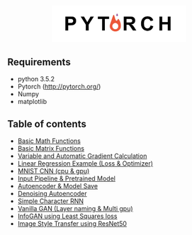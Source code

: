 <p align="center">
<img src="./logo/PyTorch.jpg" width="60%">
</p>

Requirements
-------------------------
- python 3.5.2
- Pytorch (http://pytorch.org/)
- Numpy
- matplotlib

Table of contents
--------------------------
- [Basic Math Functions](https://github.com/GunhoChoi/Kind_PyTorch_Tutorial/blob/master/01_Math_Basics/Math_Basics.ipynb)
- [Basic Matrix Functions](https://github.com/GunhoChoi/Kind_PyTorch_Tutorial/blob/master/02_Matrix_Basics/Matrix_Basics.ipynb)
- [Variable and Automatic Gradient Calculation](https://github.com/GunhoChoi/Kind_PyTorch_Tutorial/blob/master/03_Variable_Autograd/Variable_Autograd.ipynb)
- [Linear Regression Example (Loss & Optimizer)](https://github.com/GunhoChoi/Kind_PyTorch_Tutorial/blob/master/04_Linear_Regression/Linear_Regression.ipynb)
- [MNIST CNN (cpu & gpu)](https://github.com/GunhoChoi/Kind_PyTorch_Tutorial/blob/master/05_MNIST_CNN/MNIST_CNN.ipynb)
- [Input Pipeline & Pretrained Model](https://github.com/GunhoChoi/Kind_PyTorch_Tutorial/blob/master/06_Input_Pipeline_Pretrained/Input_Pipeline_Pretrained.ipynb)
- [Autoencoder & Model Save](https://github.com/GunhoChoi/Kind_PyTorch_Tutorial/blob/master/07_Autoencoder_Model_Save)
- [Denoising Autoencoder](https://github.com/GunhoChoi/Kind_PyTorch_Tutorial/tree/master/08_Denoising_Autoencoder)
- [Simple Character RNN](https://github.com/GunhoChoi/Kind_PyTorch_Tutorial/blob/master/09_Simple_Char_RNN/Simple_Char_RNN.ipynb)
- [Vanilla GAN (Layer naming & Multi gpu)](https://github.com/GunhoChoi/Kind_PyTorch_Tutorial/tree/master/10_GAN_LayerName_MultiGPU)
- [InfoGAN using Least Squares loss](https://github.com/GunhoChoi/Kind_PyTorch_Tutorial/tree/master/11_InfoGAN_Least_Squares_Loss)
- [Image Style Transfer using ResNet50](https://github.com/GunhoChoi/Kind_PyTorch_Tutorial/tree/master/12_StyleTransfer_ResNet)
